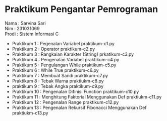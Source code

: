 # Praktikum Pengantar Pemrograman
<div> Nama : Sarvina Sari </div>
<div> Nim : 231031069 </div>
<div> Prodi : Sistem Informasi C </div>

* Praktikum 1 : Pegenalan Variabel praktikum-c1.py
* Praktikum 2 : Operator praktikum-c2.py
* Praktikum 3 : Rangkaian Karakter (String) prkatikum-c3.py
* Praktikum 4 : Pengenalan Variabel praktikum-c4.py 
* Praktikum 5 : Pengulangan While praktikum-c5.py
* Praktikum 6 : While True praktikum-c6.py
* Praktikum 7 : Membuat Sandi praktikum-c7.py
* Praktikum 8 : Tebak Warna praktiukm-c8.py
* praktikum 9 : Tebak Angka praktikum-c9.py
* Praktikum 10 : Pengenalan Difinisi Function praktikum-c10.py
* Praktikum 11 : Menghitung Faktorial Menggunakan Def praktiukm-c11.py
* Praktikum 12 : Pengenalan Range praktikum-c12.py
* Praktikum 13 : Pengenalan Rekursif Fibonacci Menggunakan Def praktiukm-c13.py
